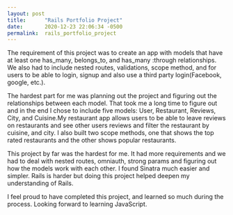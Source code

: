 ```yaml
---
layout: post
title:      "Rails Portfolio Project"
date:       2020-12-23 22:06:34 -0500
permalink:  rails_portfolio_project
---
```



The requirement of this project was to create an app with models that have at least one has_many, belongs_to, and has_many :through relationships. We also had to include nested routes, validations, scope method, and for users to be able to login, signup and also use a third party login(Facebook, google, etc.).

The hardest part for me was planning out the project and figuring out the relationships between each model. That took me a long time to figure out and in the end I chose to include five models: User, Restaurant, Reviews, City, and Cuisine.My restaurant app allows users to be able to leave reviews on restaurants and see other users reviews and filter the restaurant by cuisine, and city. I also built two scope methods, one that shows the top rated restaurants and the other shows popular restaurants. 
	 
This project by far was the hardest for me. It had more requirements and we had to deal with nested routes, omniauth, strong params and figuring out how the models work with each other. I found Sinatra much easier and simpler. Rails is harder but doing this project helped deepen my understanding of Rails.
	 
 I feel proud to have completed this project, and learned so much during the process. Looking forward to learning JavaScript.
